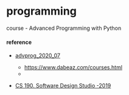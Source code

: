 # programming
course - Advanced Programming with Python



#### reference
* [advprog_2020_07](https://github.com/dabeaz-course/advprog_2020_07)
  -  https://www.dabeaz.com/courses.html
  -
  
* [CS 190. Software Design Studio -2019](https://web.stanford.edu/~ouster/cgi-bin/cs190-winter19/lectures.php)
